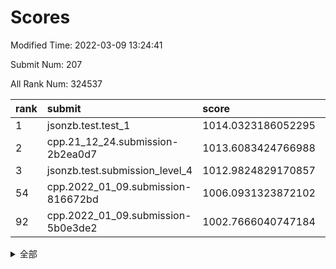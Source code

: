 # Scores

Modified Time: 2022-03-09 13:24:41

Submit Num: 207

All Rank Num: 324537

| rank |               submit               |       score        |       sigma        | pk_num |
| :--- | :--------------------------------- | :----------------- | :----------------- | :----- |
| 1    | jsonzb.test.test_1                 | 1014.0323186052295 | 0.8018601865161853 | 6269   |
| 2    | cpp.21_12_24.submission-2b2ea0d7   | 1013.6083424766988 | 0.8080086402715211 | 6273   |
| 3    | jsonzb.test.submission_level_4     | 1012.9824829170857 | 0.7749212575005394 | 6272   |
| 54   | cpp.2022_01_09.submission-816672bd | 1006.0931323872102 | 0.7220848484079031 | 6272   |
| 92   | cpp.2022_01_09.submission-5b0e3de2 | 1002.7666040747184 | 0.7106344142253066 | 6272   |


<details>
<summary>全部</summary>

| rank |                 submit                 |       score        |       sigma        | pk_num |
| :--- | :------------------------------------- | :----------------- | :----------------- | :----- |
| 1    | jsonzb.test.test_1                     | 1014.0323186052295 | 0.8018601865161853 | 6269   |
| 2    | cpp.21_12_24.submission-2b2ea0d7       | 1013.6083424766988 | 0.8080086402715211 | 6273   |
| 3    | jsonzb.test.submission_level_4         | 1012.9824829170857 | 0.7749212575005394 | 6272   |
| 4    | gobigger.level_3.submission_level_3_1  | 1012.004247178113  | 0.7896406032362111 | 6268   |
| 5    | gobigger.level_3.submission_level_3_33 | 1011.6849225430678 | 0.79698590845068   | 6274   |
| 6    | gobigger.level_3.submission_level_3_2  | 1011.638979228618  | 0.7880721325278426 | 6270   |
| 7    | gobigger.level_3.submission_level_3_5  | 1011.3079545956136 | 0.7777176840226134 | 6271   |
| 8    | gobigger.level_3.submission_level_3_3  | 1011.1347190337585 | 0.7719021104858843 | 6271   |
| 9    | gobigger.level_3.submission_level_3_14 | 1011.0083961738706 | 0.769790141855158  | 6277   |
| 10   | gobigger.level_3.submission_level_3_7  | 1010.9698771440358 | 0.7652411804207995 | 6270   |
| 11   | gobigger.level_3.submission_level_3_27 | 1010.933288315246  | 0.7710883780941442 | 6272   |
| 12   | gobigger.level_3.submission_level_3_41 | 1010.6504881355454 | 0.7867895766433147 | 6271   |
| 13   | gobigger.level_3.submission_level_3_17 | 1010.5614194384654 | 0.7724179979774622 | 6273   |
| 14   | gobigger.level_3.submission_level_3_24 | 1010.4480253289742 | 0.7618031629577127 | 6271   |
| 15   | gobigger.level_3.submission_level_3_37 | 1010.4330301768082 | 0.7675035229915047 | 6275   |
| 16   | gobigger.level_3.submission_level_3_15 | 1010.4062331288635 | 0.7573029308156979 | 6268   |
| 17   | gobigger.level_3.submission_level_3_11 | 1010.3155778983529 | 0.7635079655225592 | 6273   |
| 18   | gobigger.level_3.submission_level_3_48 | 1010.2352124966158 | 0.7681162445630162 | 6272   |
| 19   | gobigger.level_3.submission_level_3_8  | 1010.2154327320442 | 0.7488261048203004 | 6268   |
| 20   | gobigger.level_3.submission_level_3_19 | 1010.1481739789672 | 0.7961546462363245 | 6271   |
| 21   | gobigger.level_3.submission_level_3_10 | 1010.1430898917529 | 0.7655956608971487 | 6269   |
| 22   | gobigger.level_3.submission_level_3_22 | 1010.1252934770952 | 0.7624521087625753 | 6264   |
| 23   | gobigger.level_3.submission_level_3_28 | 1009.919062869642  | 0.7684812023126983 | 6268   |
| 24   | gobigger.level_3.submission_level_3_46 | 1009.9039090784471 | 0.7525008303444376 | 6272   |
| 25   | gobigger.level_3.submission_level_3_25 | 1009.878792270876  | 0.7609872987949026 | 6272   |
| 26   | gobigger.level_3.submission_level_3_12 | 1009.8674607787913 | 0.7529043358417497 | 6276   |
| 27   | gobigger.level_3.submission_level_3_6  | 1009.8589687912449 | 0.7467326800872222 | 6273   |
| 28   | gobigger.level_3.submission_level_3_21 | 1009.8441746093348 | 0.7432339333901816 | 6270   |
| 29   | gobigger.level_3.submission_level_3_26 | 1009.8323036927151 | 0.7464727963818841 | 6274   |
| 30   | gobigger.level_3.submission_level_3_49 | 1009.8238474502814 | 0.7521418053359653 | 6263   |
| 31   | gobigger.level_3.submission_level_3_32 | 1009.6865694433732 | 0.7534264238561118 | 6272   |
| 32   | gobigger.level_3.submission_level_3_9  | 1009.6837083376691 | 0.7547000687100005 | 6268   |
| 33   | gobigger.level_3.submission_level_3_31 | 1009.6015778017671 | 0.7459126055175257 | 6269   |
| 34   | gobigger.level_3.submission_level_3_40 | 1009.5616326946806 | 0.7774687797521194 | 6273   |
| 35   | gobigger.level_3.submission_level_3_47 | 1009.5352292410444 | 0.7525461100231658 | 6269   |
| 36   | gobigger.level_3.submission_level_3_0  | 1009.4658838150967 | 0.7378957844875395 | 6274   |
| 37   | gobigger.level_3.submission_level_3_20 | 1009.4212033245684 | 0.7648166629410171 | 6271   |
| 38   | gobigger.level_3.submission_level_3_43 | 1009.4003185327833 | 0.7423338709551398 | 6266   |
| 39   | gobigger.level_3.submission_level_3_45 | 1009.3966711724896 | 0.7294215245990859 | 6266   |
| 40   | gobigger.level_3.submission_level_3_36 | 1009.3319592843442 | 0.7454842535592711 | 6263   |
| 41   | gobigger.level_3.submission_level_3_30 | 1009.3152476138018 | 0.751800613818323  | 6273   |
| 42   | gobigger.level_3.submission_level_3_44 | 1009.2456718395792 | 0.7696056805416063 | 6271   |
| 43   | gobigger.level_3.submission_level_3_35 | 1009.2141739783312 | 0.744306881882573  | 6269   |
| 44   | gobigger.level_3.submission_level_3_29 | 1009.1521424080843 | 0.7443651383915977 | 6271   |
| 45   | gobigger.level_3.submission_level_3_13 | 1009.1125069868973 | 0.7697843899293676 | 6270   |
| 46   | gobigger.level_3.submission_level_3_18 | 1008.9479424179195 | 0.7768330416481908 | 6268   |
| 47   | gobigger.level_3.submission_level_3_34 | 1008.5934765762644 | 0.7616764183437417 | 6279   |
| 48   | gobigger.level_3.submission_level_3_4  | 1008.4776502306778 | 0.752400662630415  | 6273   |
| 49   | gobigger.level_3.submission_level_3_16 | 1008.4231922518545 | 0.741538970348226  | 6269   |
| 50   | gobigger.level_3.submission_level_3_39 | 1008.3179627606027 | 0.7401064694091244 | 6279   |
| 51   | gobigger.level_3.submission_level_3_38 | 1008.2477281158414 | 0.7510345149000752 | 6274   |
| 52   | gobigger.level_3.submission_level_3_23 | 1008.0738084667712 | 0.7523056596885018 | 6277   |
| 53   | gobigger.level_3.submission_level_3_42 | 1007.9639335455824 | 0.7355589061015276 | 6267   |
| 54   | cpp.2022_01_09.submission-816672bd     | 1006.0931323872102 | 0.7220848484079031 | 6272   |
| 55   | gobigger.level_1.submission_level_1_29 | 1004.8341824405348 | 0.7174030005683161 | 6275   |
| 56   | gobigger.level_1.submission_level_1_47 | 1004.4190838388977 | 0.7261986151478464 | 6269   |
| 57   | gobigger.level_1.submission_level_1_0  | 1004.2894020234994 | 0.7233599380132311 | 6269   |
| 58   | gobigger.level_1.submission_level_1_4  | 1004.1904241088791 | 0.7170481148617261 | 6271   |
| 59   | gobigger.level_1.submission_level_1_1  | 1004.0936313285356 | 0.7117032184315718 | 6272   |
| 60   | gobigger.level_1.submission_level_1_35 | 1004.0920826816798 | 0.7210294447119955 | 6275   |
| 61   | gobigger.level_1.submission_level_1_37 | 1004.0918441015739 | 0.7290778961318947 | 6275   |
| 62   | gobigger.level_1.submission_level_1_49 | 1004.0609215228463 | 0.7098276185607979 | 6274   |
| 63   | gobigger.level_1.submission_level_1_38 | 1004.0503726959372 | 0.7164420821047294 | 6274   |
| 64   | gobigger.level_1.submission_level_1_31 | 1003.9901872454641 | 0.7230254814161364 | 6272   |
| 65   | gobigger.level_1.submission_level_1_8  | 1003.8742096715389 | 0.7185035773093804 | 6278   |
| 66   | gobigger.level_1.submission_level_1_39 | 1003.7694422869563 | 0.7227305224634427 | 6267   |
| 67   | gobigger.level_1.submission_level_1_24 | 1003.7578303287671 | 0.7075586295894002 | 6270   |
| 68   | gobigger.level_1.submission_level_1_18 | 1003.7436230570112 | 0.7184783860498932 | 6276   |
| 69   | gobigger.level_1.submission_level_1_33 | 1003.7258185026762 | 0.7211326765285608 | 6275   |
| 70   | gobigger.level_1.submission_level_1_10 | 1003.6909198891119 | 0.7192637828053425 | 6276   |
| 71   | gobigger.level_1.submission_level_1_27 | 1003.6170624601117 | 0.7208213349368342 | 6270   |
| 72   | gobigger.level_1.submission_level_1_36 | 1003.5788303529579 | 0.7271601510406985 | 6275   |
| 73   | gobigger.level_1.submission_level_1_40 | 1003.5480965825176 | 0.713202828008474  | 6264   |
| 74   | gobigger.level_1.submission_level_1_34 | 1003.5165986457691 | 0.7118869057863413 | 6268   |
| 75   | gobigger.level_1.submission_level_1_17 | 1003.4504395044611 | 0.7102076856985149 | 6271   |
| 76   | gobigger.level_1.submission_level_1_45 | 1003.3939570442232 | 0.7181747131803664 | 6273   |
| 77   | gobigger.level_1.submission_level_1_46 | 1003.3692277275468 | 0.7257398911751126 | 6266   |
| 78   | gobigger.level_1.submission_level_1_15 | 1003.3238348903259 | 0.7186509191421868 | 6269   |
| 79   | gobigger.level_1.submission_level_1_48 | 1003.2874122171578 | 0.7105104699675865 | 6271   |
| 80   | gobigger.level_1.submission_level_1_20 | 1003.2756060844017 | 0.7169371333641669 | 6261   |
| 81   | gobigger.level_1.submission_level_1_23 | 1003.2313251916313 | 0.70951753638239   | 6267   |
| 82   | gobigger.level_1.submission_level_1_13 | 1003.1745595438106 | 0.705045527538607  | 6268   |
| 83   | gobigger.level_1.submission_level_1_43 | 1003.1608290090645 | 0.7054706300601686 | 6266   |
| 84   | gobigger.level_1.submission_level_1_21 | 1003.1350168054016 | 0.7060105188292934 | 6272   |
| 85   | gobigger.level_1.submission_level_1_42 | 1003.0777287966023 | 0.7055783617521628 | 6272   |
| 86   | gobigger.level_1.submission_level_1_12 | 1003.0036354869212 | 0.7161512337248845 | 6266   |
| 87   | gobigger.level_1.submission_level_1_32 | 1002.9952857675096 | 0.719287422120133  | 6269   |
| 88   | gobigger.level_1.submission_level_1_28 | 1002.8550113659784 | 0.7153738102310228 | 6276   |
| 89   | gobigger.level_1.submission_level_1_16 | 1002.8338134140247 | 0.7160412789005925 | 6276   |
| 90   | gobigger.level_1.submission_level_1_5  | 1002.7778941086657 | 0.7111076501999606 | 6268   |
| 91   | gobigger.level_1.submission_level_1_41 | 1002.7710507394407 | 0.715645684651776  | 6271   |
| 92   | cpp.2022_01_09.submission-5b0e3de2     | 1002.7666040747184 | 0.7106344142253066 | 6272   |
| 93   | gobigger.level_1.submission_level_1_19 | 1002.7108695794237 | 0.7210032089311545 | 6270   |
| 94   | gobigger.level_1.submission_level_1_14 | 1002.7062070984531 | 0.7181278947127435 | 6268   |
| 95   | gobigger.level_1.submission_level_1_30 | 1002.5128307867651 | 0.7199327765379245 | 6270   |
| 96   | gobigger.level_1.submission_level_1_22 | 1002.5065554006122 | 0.7154615786892174 | 6269   |
| 97   | gobigger.level_1.submission_level_1_44 | 1002.41292825902   | 0.7023035107872103 | 6270   |
| 98   | gobigger.level_1.submission_level_1_25 | 1002.3381554742064 | 0.707863081603529  | 6275   |
| 99   | gobigger.level_1.submission_level_1_3  | 1002.3072023552908 | 0.7113360584286982 | 6271   |
| 100  | gobigger.level_1.submission_level_1_2  | 1002.2309679538846 | 0.711879039433866  | 6274   |
| 101  | gobigger.level_1.submission_level_1_9  | 1002.2254550522216 | 0.6979105553230317 | 6264   |
| 102  | gobigger.level_1.submission_level_1_11 | 1002.2216272562828 | 0.7236893675006874 | 6277   |
| 103  | gobigger.level_1.submission_level_1_6  | 1002.2071763442984 | 0.7176634662073388 | 6263   |
| 104  | gobigger.level_1.submission_level_1_7  | 1002.0937270900157 | 0.7076271502464775 | 6275   |
| 105  | gobigger.level_1.submission_level_1_26 | 1002.0406683570507 | 0.7220867927701776 | 6272   |
| 106  | gobigger.random.submission_random_8    | 997.8041636887334  | 0.7032786201740866 | 6273   |
| 107  | gobigger.random.submission_random_19   | 997.5528439193262  | 0.6993636145342111 | 6270   |
| 108  | gobigger.random.submission_random_29   | 997.384715861795   | 0.7134063230875426 | 6272   |
| 109  | gobigger.random.submission_random_30   | 997.2860243205382  | 0.7083848117664547 | 6271   |
| 110  | gobigger.random.submission_random_46   | 997.2532710152955  | 0.7112598656608212 | 6271   |
| 111  | gobigger.random.submission_random_28   | 997.1731734623762  | 0.7148572236343375 | 6271   |
| 112  | gobigger.random.submission_random_39   | 997.0132401613314  | 0.7008490841593    | 6269   |
| 113  | gobigger.random.submission_random_5    | 996.8422999456991  | 0.6991432524804155 | 6272   |
| 114  | gobigger.random.submission_random_23   | 996.8185432544652  | 0.7067993107885043 | 6269   |
| 115  | gobigger.random.submission_random_26   | 996.6221359475664  | 0.7045095953536189 | 6276   |
| 116  | gobigger.random.submission_random_44   | 996.5250663167907  | 0.7052914010268367 | 6274   |
| 117  | gobigger.random.submission_random_36   | 996.5030154714125  | 0.7056765053643727 | 6275   |
| 118  | gobigger.random.submission_random_12   | 996.4802538639325  | 0.7070272054569071 | 6270   |
| 119  | gobigger.random.submission_random_7    | 996.469830283085   | 0.7009388550687577 | 6270   |
| 120  | gobigger.random.submission_random_42   | 996.4083703912128  | 0.7058560681713423 | 6271   |
| 121  | gobigger.random.submission_random_35   | 996.4000422466808  | 0.7185986447081439 | 6271   |
| 122  | gobigger.random.submission_random_24   | 996.3923818257806  | 0.708445566244961  | 6268   |
| 123  | gobigger.random.submission_random_1    | 996.3082435262781  | 0.6974785390128332 | 6269   |
| 124  | gobigger.random.submission_random_32   | 996.2893222033305  | 0.7124079768056023 | 6267   |
| 125  | gobigger.random.submission_random_9    | 996.2267812020696  | 0.705053290905891  | 6276   |
| 126  | gobigger.random.submission_random_25   | 996.2084043705712  | 0.7083143642864935 | 6271   |
| 127  | gobigger.random.submission_random_49   | 996.0833693401015  | 0.7093253194321459 | 6270   |
| 128  | gobigger.random.submission_random_20   | 996.0767640138889  | 0.7115589127475632 | 6272   |
| 129  | gobigger.random.submission_random_22   | 996.0597915173123  | 0.7095955408459141 | 6271   |
| 130  | gobigger.random.submission_random_13   | 995.9929309174904  | 0.700915619827953  | 6273   |
| 131  | gobigger.random.submission_random_31   | 995.9563506622758  | 0.7159265940977122 | 6272   |
| 132  | gobigger.random.submission_random_17   | 995.8861432351154  | 0.7076806734798016 | 6269   |
| 133  | gobigger.random.submission_random_21   | 995.8414784030172  | 0.7213881563844361 | 6270   |
| 134  | gobigger.random.submission_random_15   | 995.7803868032619  | 0.7070637911741398 | 6266   |
| 135  | gobigger.random.submission_random_0    | 995.7664570453468  | 0.7313005262841308 | 6270   |
| 136  | gobigger.random.submission_random_14   | 995.7479335700762  | 0.7165028831711677 | 6275   |
| 137  | gobigger.random.submission_random_47   | 995.7348394811243  | 0.707462245541446  | 6273   |
| 138  | gobigger.random.submission_random_18   | 995.7104630296134  | 0.7101361930756217 | 6271   |
| 139  | gobigger.random.submission_random_40   | 995.6812825369904  | 0.7159335463891029 | 6274   |
| 140  | gobigger.random.submission_random_34   | 995.6761752692214  | 0.7041592446491689 | 6272   |
| 141  | gobigger.random.submission_random_41   | 995.6674139390803  | 0.704900711519534  | 6273   |
| 142  | gobigger.random.submission_random_45   | 995.5642131091664  | 0.7046887978826699 | 6272   |
| 143  | gobigger.random.submission_random_27   | 995.5323930582388  | 0.7200247968736361 | 6274   |
| 144  | gobigger.random.submission_random_16   | 995.5323673877588  | 0.7168877047539854 | 6273   |
| 145  | gobigger.random.submission_random_2    | 995.44461280706    | 0.7037012147782135 | 6271   |
| 146  | gobigger.random.submission_random_33   | 995.4073918042711  | 0.7141898881003693 | 6274   |
| 147  | gobigger.random.submission_random_4    | 995.4022709313243  | 0.7101819533657419 | 6270   |
| 148  | gobigger.random.submission_random_48   | 995.394028001948   | 0.7209761240929088 | 6274   |
| 149  | gobigger.random.submission_random_43   | 995.3077009864171  | 0.7186789882090105 | 6271   |
| 150  | gobigger.random.submission_random_6    | 995.1679340749947  | 0.7116278902927905 | 6273   |
| 151  | gobigger.random.submission_random_38   | 995.1267695247359  | 0.7036109394162522 | 6272   |
| 152  | gobigger.random.submission_random_11   | 994.9701788590097  | 0.7236802414684965 | 6273   |
| 153  | gobigger.random.submission_random_10   | 994.7321560585297  | 0.7189317100389089 | 6267   |
| 154  | gobigger.random.submission_random_37   | 994.5852745608138  | 0.7135846497002786 | 6278   |
| 155  | gobigger.level_2.submission_level_2_2  | 994.3540598465106  | 0.7171046858385419 | 6271   |
| 156  | gobigger.level_2.submission_level_2_26 | 994.1857567099163  | 0.7229318410452024 | 6267   |
| 157  | gobigger.level_2.submission_level_2_9  | 994.0541713544584  | 0.7221817423559427 | 6266   |
| 158  | gobigger.level_2.submission_level_2_31 | 993.866237464441   | 0.7359110714467683 | 6267   |
| 159  | gobigger.level_2.submission_level_2_7  | 993.8136587308134  | 0.7331645014988559 | 6273   |
| 160  | gobigger.random.submission_random_3    | 993.5575891820256  | 0.7254084532526514 | 6274   |
| 161  | gobigger.level_2.submission_level_2_45 | 993.2909560495848  | 0.7472768746879518 | 6270   |
| 162  | gobigger.level_2.submission_level_2_18 | 993.2680954407562  | 0.7560008023046096 | 6276   |
| 163  | gobigger.level_2.submission_level_2_10 | 993.2675360740994  | 0.7472357599577649 | 6269   |
| 164  | gobigger.level_2.submission_level_2_3  | 993.2315577787141  | 0.7312968572941133 | 6275   |
| 165  | gobigger.level_2.submission_level_2_30 | 993.2178303420604  | 0.7449108026581345 | 6269   |
| 166  | gobigger.level_2.submission_level_2_48 | 993.2166781112853  | 0.7463919362216113 | 6274   |
| 167  | gobigger.level_2.submission_level_2_32 | 993.1821784647252  | 0.7789016302613863 | 6274   |
| 168  | gobigger.level_2.submission_level_2_49 | 993.1715953330383  | 0.7288046543287318 | 6271   |
| 169  | gobigger.level_2.submission_level_2_20 | 992.979034393771   | 0.7299473595909424 | 6274   |
| 170  | gobigger.level_2.submission_level_2_23 | 992.6971782128672  | 0.738055985649639  | 6276   |
| 171  | gobigger.level_2.submission_level_2_12 | 992.6049352469944  | 0.7209713662876372 | 6270   |
| 172  | gobigger.level_2.submission_level_2_35 | 992.4918910355238  | 0.727980786045421  | 6267   |
| 173  | gobigger.level_2.submission_level_2_36 | 992.4656653918321  | 0.7501560057100619 | 6270   |
| 174  | gobigger.level_2.submission_level_2_19 | 992.4061115833481  | 0.727397997088268  | 6268   |
| 175  | gobigger.level_2.submission_level_2_46 | 992.3831396402857  | 0.7368796185036018 | 6272   |
| 176  | gobigger.level_2.submission_level_2_41 | 992.3490035066956  | 0.7540288765725118 | 6278   |
| 177  | gobigger.level_2.submission_level_2_47 | 992.3456059871983  | 0.7455062835046051 | 6266   |
| 178  | gobigger.level_2.submission_level_2_37 | 992.3236805651206  | 0.7546189574499022 | 6270   |
| 179  | gobigger.level_2.submission_level_2_33 | 992.2882711391939  | 0.7408059749615099 | 6277   |
| 180  | gobigger.level_2.submission_level_2_40 | 992.2766775104866  | 0.7416354201134434 | 6272   |
| 181  | gobigger.level_2.submission_level_2_13 | 992.2747887225194  | 0.7310063202878025 | 6273   |
| 182  | gobigger.level_2.submission_level_2_15 | 992.224441944625   | 0.7504535466542551 | 6274   |
| 183  | gobigger.level_2.submission_level_2_0  | 992.1515144490156  | 0.7550338092916274 | 6268   |
| 184  | gobigger.level_2.submission_level_2_8  | 992.0643584924654  | 0.7469055454541644 | 6271   |
| 185  | gobigger.level_2.submission_level_2_14 | 992.0486234965085  | 0.7482766584833144 | 6271   |
| 186  | gobigger.level_2.submission_level_2_22 | 991.9365834893246  | 0.7454623147386945 | 6268   |
| 187  | gobigger.level_2.submission_level_2_29 | 991.8491527683439  | 0.7359192696066403 | 6272   |
| 188  | gobigger.level_2.submission_level_2_16 | 991.6928652262734  | 0.7536012993747162 | 6273   |
| 189  | gobigger.level_2.submission_level_2_27 | 991.622525844233   | 0.7627879763807788 | 6274   |
| 190  | gobigger.level_2.submission_level_2_5  | 991.5404618176275  | 0.7483964882500447 | 6271   |
| 191  | gobigger.level_2.submission_level_2_4  | 991.4858630871249  | 0.7488453475842501 | 6273   |
| 192  | gobigger.level_2.submission_level_2_34 | 991.4742722316676  | 0.7264361463351658 | 6272   |
| 193  | gobigger.level_2.submission_level_2_38 | 991.4619389516243  | 0.7430813786350422 | 6270   |
| 194  | gobigger.level_2.submission_level_2_21 | 991.422393247939   | 0.7572530820425427 | 6277   |
| 195  | gobigger.level_2.submission_level_2_44 | 991.223272453021   | 0.759845160814693  | 6269   |
| 196  | gobigger.level_2.submission_level_2_39 | 991.186408767719   | 0.7648655179993475 | 6273   |
| 197  | gobigger.level_2.submission_level_2_42 | 991.1708545846183  | 0.7729970417200841 | 6271   |
| 198  | gobigger.level_2.submission_level_2_25 | 991.1291818904863  | 0.7571323695050995 | 6277   |
| 199  | gobigger.level_2.submission_level_2_11 | 991.040475336611   | 0.7742175726349094 | 6274   |
| 200  | gobigger.level_2.submission_level_2_43 | 990.9853896580094  | 0.762874221374566  | 6272   |
| 201  | gobigger.level_2.submission_level_2_28 | 990.8834876961449  | 0.7614341479426284 | 6270   |
| 202  | gobigger.level_2.submission_level_2_6  | 990.8289749134616  | 0.7594641598060997 | 6273   |
| 203  | gobigger.level_2.submission_level_2_1  | 990.5463495038836  | 0.7515423549377992 | 6269   |
| 204  | gobigger.level_2.submission_level_2_24 | 990.5063439153504  | 0.7724300771540401 | 6268   |
| 205  | gobigger.level_2.submission_level_2_17 | 989.91158846628    | 0.7481694431987693 | 6272   |
| 206  | gobigger.none.submission_none_0        | 979.7010971244     | 1.202956669350357  | 6270   |
| 207  | gobigger.none.submission_none_1        | 976.1790422031783  | 1.4302558120006679 | 6271   |

</details>